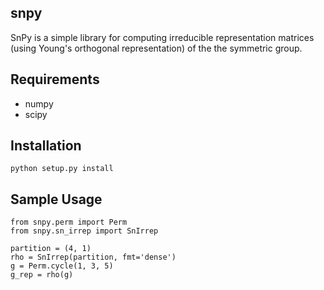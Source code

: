## snpy
SnPy is a simple library for computing irreducible representation matrices (using Young's orthogonal representation) of the the symmetric group.

## Requirements
- numpy
- scipy

## Installation
```
python setup.py install
```

## Sample Usage
```
from snpy.perm import Perm
from snpy.sn_irrep import SnIrrep

partition = (4, 1)
rho = SnIrrep(partition, fmt='dense')
g = Perm.cycle(1, 3, 5)
g_rep = rho(g)
```
